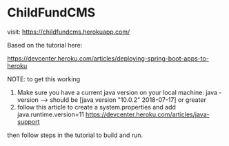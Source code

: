 # ChildFundCMS

visit: https://childfundcms.herokuapp.com/

Based on the tutorial here: 

https://devcenter.heroku.com/articles/deploying-spring-boot-apps-to-heroku

NOTE: to get this working 
1.  Make sure you have a current java version on your local machine:
java -version  --> should be [java version "10.0.2" 2018-07-17] or greater
2.  follow this article to create a system.properties and add java.runtime.version=11
https://devcenter.heroku.com/articles/java-support

then follow steps in the tutorial to build and run. 
